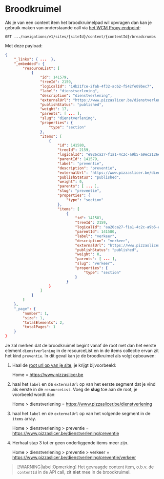 # Broodkruimel

Als je van een content item het broodkruimelpad wil opvragen dan kan je gebruik maken van onderstaande call via [het WCM Proxy endpoint](/wcmv4/content/endpoint-proxy):

```shell
GET .../navigations/v1/sites/{siteId}/content/{contentId}/breadcrumbs
```

Met deze payload:

```json
{
    "_links": { ...  },
    "_embedded": {
        "resourceList": [
            {
                "id": 141579,
                "treeId": 2159,
                "logicalId": "14b21fce-2fab-4f32-ac62-f542fe09bec7",
                "label": "dienstverlening",
                "description": "dienstverlening",
                "externalUrl": "https://www.pizzaslicer.be/dienstverlening",
                "publishStatus": "published",
                "weight": 17,
                "parents": [ ... ],
                "slug": "dienstverlening",
                "properties": {
                    "type": "section"
                },                
                "items": [
                    {
                        "id": 141580,
                        "treeId": 2159,
                        "logicalId": "e926ca27-f1a1-4c2c-a9b5-a9ec2126e5ae",
                        "parentId": 141579,
                        "label": "preventie",
                        "description": "preventie",
                        "externalUrl": "https://www.pizzaslicer.be/dienstverlening/preventie",
                        "publishStatus": "published",
                        "weight": 0,
                        "parents": [ ... ],
                        "slug": "preventie",
                        "properties": {
                            "type": "section"
                        },
                        "items": [
                            {
                                "id": 141581,
                                "treeId": 2159,
                                "logicalId": "aa26ca27-f1a1-4c2c-a9b5-a9ec2126e5bb",
                                "parentId": 141580,
                                "label": "verkeer",
                                "description": "verkeer",
                                "externalUrl": "https://www.pizzaslicer.be/dienstverlening/preventie/verkeer",
                                "publishStatus": "published",
                                "weight": 0,
                                "parents": [ ... ],
                                "slug": "verkeer",
                                "properties": {
                                    "type": "section"
                                }
                            }
                    }
                ]
            }
        ]
    },
    "_page": {
        "number": 1,
        "size": 1,
        "totalElements": 2,
        "totalPages": 1
    }
}
```

Je zal merken dat de broodkruimel begint vanaf de root met dan het eerste element `dienstverlening` in de resourceList en in de items collectie ervan zit het kind `preventie`. In dit geval kan je de broodkruimel als volgt opbouwen:

1. Haal de [root url op van je site](/wcmv4/content/site), je krijgt bijvoorbeeld:

   Home = <https://www.pizzaslicer.be>

2. haal het `label` en de `externalUrl` op van het eerste segment dat je vind als eerste in de `resourceList`. Voeg de **slug** toe aan de root, je voorbeeld wordt dan:

   Home > dienstverlening = <https://www.pizzaslicer.be/dienstverlening>

3. haal het `label` en de `externalUrl` op van het volgende segment in de `items` array.

   Home > dienstverlening > preventie = <https://www.pizzaslicer.be/dienstverlening/preventie>

4. Herhaal stap 3 tot er geen onderliggende items meer zijn.

   Home > dienstverlening > preventie > verkeer = <https://www.pizzaslicer.be/dienstverlening/preventie/verkeer>

> [!WARNING|label:Opmerking]
> Het gevraagde content item, o.b.v. de `contentId` in de API call, zit **niet** mee in de broodkruimel.
